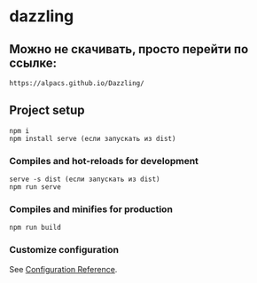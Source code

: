 # dazzling

## Можно не скачивать, просто перейти по ссылке:
```
https://alpacs.github.io/Dazzling/
```

## Project setup
```
npm i
npm install serve (если запускать из dist)
```

### Compiles and hot-reloads for development
```
serve -s dist (если запускать из dist)
npm run serve
```

### Compiles and minifies for production
```
npm run build
```

### Customize configuration
See [Configuration Reference](https://cli.vuejs.org/config/).
